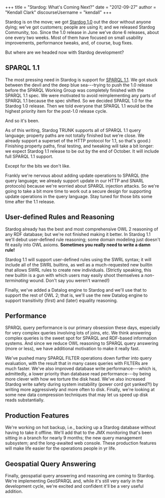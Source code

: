 +++
title = "Stardog: What's Coming Next?"
date = "2012-09-27"
author = "Kendall Clark"
discourseUsername = "kendall"
+++

Stardog is on the move; we got <a href="http://stardog.com/">Stardog
1.0</a> out the door without anyone dying; we've got customers; people
are using it; and we released Stardog Community, too.<!--more--> Since the 1.0
release in June we've done 6 releases, about one every two weeks. Most
of them have focused on small usability improvements, performance
tweaks, and, of course, bug fixes.

But where are we headed now with Stardog development?

## SPARQL 1.1

The most pressing need in Stardog is support for
[SPARQL 1.1](http://www.w3.org/TR/sparql11-query/). We got stuck
between the devil and the deep blue sea---trying to push the 1.0
release before the SPARQL Working Group was completely finished with
the SPARQL 1.1 spec. We were motivated to avoid reimplementing any
parts of SPARQL 1.1 because the spec shifted. So we decided SPARQL 1.0
for the Stardog 1.0 release. Then we told everyone that SPARQL 1.1
would be the highest priority item for the post-1.0 release cycle.

And so it's been. 

As of this writing, Stardog TRUNK supports all of SPARQL 1.1 query
language; property paths are not totally finished but we're close. We
already support a superset of the HTTP protocol for 1.1, so that's
good.) Finishing property paths, final testing, and tweaking will take
a bit longer: we expect Stardog 1.1 release to be out by the end of
October. It will include full SPARQL 1.1 support.

Except for the bits we don't like. 

Frankly we're nervous about adding update operations to SPARQL (the
query language; we already support update in our HTTP and SNARL
protocols) because we're worried about SPARQL injection attacks. So
we're going to take a bit more time to work out a secure design for
supporting update operations in the query language. Stay tuned for
those bits some time after the 1.1 release.

## User-defined Rules and Reasoning

Stardog already has the best and most comprehensive OWL 2 reasoning of
any RDF database; but we're not finished making it better. In Stardog
1.1 we'll debut user-defined rule reasoning; some domain modeling just
doesn't fit easily into OWL axioms. **Sometimes you really need to
write a damn rule!**

Stardog 1.1 will support user-defined rules using the SWRL syntax; it
will include all of the SWRL builtins, as well as a much-requested new
builtin that allows SWRL rules to create new individuals. (Strictly
speaking, this new builtin is a gun with which users may easily shoot
themselves a *non-terminating* wound. Don't say you weren't warned!)

Finally, we've added a Datalog engine to Stardog and we'll use that to
support the rest of OWL 2; that is, we'll use the new Datalog engine
to support transitivity (first) and (later) equality reasoning.

## Performance

SPARQL query performance is our primary obsession these days,
especially for very complex queries involving lots of joins, etc. We
think answering complex queries is the sweet spot for SPARQL and
RDF-based information systems. And since we reduce OWL reasoning to
SPARQL query answering (more or less), we have additional motivation
to make it really fast.

We've pushed many SPARQL FILTER operations down further into query
evaluation, with the result that in many cases queries with FILTERs
are much faster. We've also improved database write performance---which
is, admittedly, a lower priority than database read performance---by
being more clever with how we torture the disk head. We've also
increased Stardog write safety during system instability (power cord
got yanked?!) by writing more aggressively and more often to
disk. Finally, we're looking at some new data compression techniques
that may let us speed up disk reads substantially.

## Production Features

We're working on hot backup, i.e., backing up a Stardog database
without having to take it offline. We'll add that to the JMX
monitoring that's been sitting in a branch for nearly 9 months; the
new query management subsystem; and the long-awaited web
console. These production features will make life easier for the
operations people in yr life.

## Geospatial Query Answering

Finally, geospatial query answering and reasoning are coming to
Stardog. We're implementing GeoSPARQL and, while it's still very early
in the development cycle, we're excited and confident it'll be a very
useful addition.
